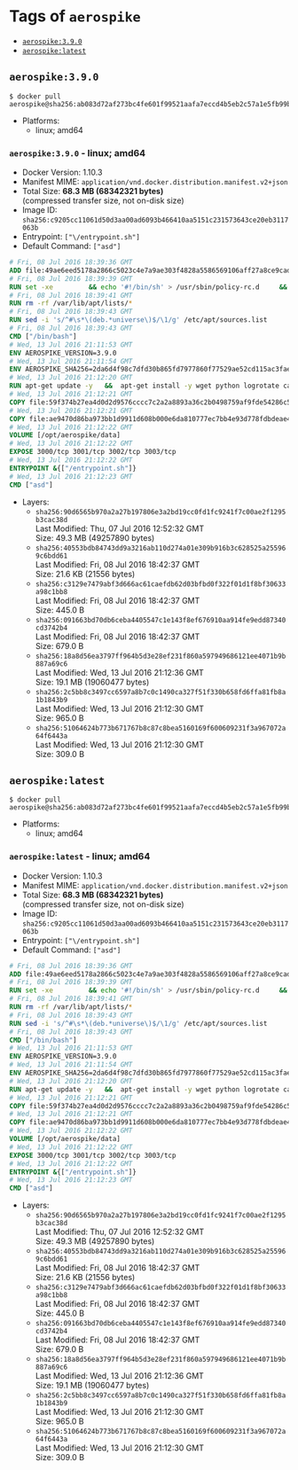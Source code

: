 <!-- THIS FILE IS GENERATED VIA '.template-helpers/generate-tag-details.pl' -->

# Tags of `aerospike`

-	[`aerospike:3.9.0`](#aerospike390)
-	[`aerospike:latest`](#aerospikelatest)

## `aerospike:3.9.0`

```console
$ docker pull aerospike@sha256:ab083d72af273bc4fe601f99521aafa7eccd4b5eb2c57a1e5fb99bfa21908d67
```

-	Platforms:
	-	linux; amd64

### `aerospike:3.9.0` - linux; amd64

-	Docker Version: 1.10.3
-	Manifest MIME: `application/vnd.docker.distribution.manifest.v2+json`
-	Total Size: **68.3 MB (68342321 bytes)**  
	(compressed transfer size, not on-disk size)
-	Image ID: `sha256:c9205cc11061d50d3aa00ad6093b466410aa5151c231573643ce20eb3117063b`
-	Entrypoint: `["\/entrypoint.sh"]`
-	Default Command: `["asd"]`

```dockerfile
# Fri, 08 Jul 2016 18:39:36 GMT
ADD file:49ae6eed5178a2866c5023c4e7a9ae303f4828a5586569106aff27a8ce9cadf6 in /
# Fri, 08 Jul 2016 18:39:39 GMT
RUN set -xe 		&& echo '#!/bin/sh' > /usr/sbin/policy-rc.d 	&& echo 'exit 101' >> /usr/sbin/policy-rc.d 	&& chmod +x /usr/sbin/policy-rc.d 		&& dpkg-divert --local --rename --add /sbin/initctl 	&& cp -a /usr/sbin/policy-rc.d /sbin/initctl 	&& sed -i 's/^exit.*/exit 0/' /sbin/initctl 		&& echo 'force-unsafe-io' > /etc/dpkg/dpkg.cfg.d/docker-apt-speedup 		&& echo 'DPkg::Post-Invoke { "rm -f /var/cache/apt/archives/*.deb /var/cache/apt/archives/partial/*.deb /var/cache/apt/*.bin || true"; };' > /etc/apt/apt.conf.d/docker-clean 	&& echo 'APT::Update::Post-Invoke { "rm -f /var/cache/apt/archives/*.deb /var/cache/apt/archives/partial/*.deb /var/cache/apt/*.bin || true"; };' >> /etc/apt/apt.conf.d/docker-clean 	&& echo 'Dir::Cache::pkgcache ""; Dir::Cache::srcpkgcache "";' >> /etc/apt/apt.conf.d/docker-clean 		&& echo 'Acquire::Languages "none";' > /etc/apt/apt.conf.d/docker-no-languages 		&& echo 'Acquire::GzipIndexes "true"; Acquire::CompressionTypes::Order:: "gz";' > /etc/apt/apt.conf.d/docker-gzip-indexes
# Fri, 08 Jul 2016 18:39:41 GMT
RUN rm -rf /var/lib/apt/lists/*
# Fri, 08 Jul 2016 18:39:43 GMT
RUN sed -i 's/^#\s*\(deb.*universe\)$/\1/g' /etc/apt/sources.list
# Fri, 08 Jul 2016 18:39:43 GMT
CMD ["/bin/bash"]
# Wed, 13 Jul 2016 21:11:53 GMT
ENV AEROSPIKE_VERSION=3.9.0
# Wed, 13 Jul 2016 21:11:54 GMT
ENV AEROSPIKE_SHA256=2da6d4f98c7dfd30b865fd7977860f77529ae52cd115ac3faee68b78a2981c7c
# Wed, 13 Jul 2016 21:12:20 GMT
RUN apt-get update -y   &&  apt-get install -y wget python logrotate ca-certificates   && wget "https://www.aerospike.com/artifacts/aerospike-server-community/${AEROSPIKE_VERSION}/aerospike-server-community-${AEROSPIKE_VERSION}-ubuntu16.04.tgz" -O aerospike-server.tgz   && echo "$AEROSPIKE_SHA256 *aerospike-server.tgz" | sha256sum -c -   && mkdir aerospike   && tar xzf aerospike-server.tgz --strip-components=1 -C aerospike   && dpkg -i aerospike/aerospike-server-*.deb   && mkdir -p /var/log/aerospike/   && mkdir -p /var/run/aerospike/   && rm -rf aerospike-server.tgz aerospike /var/lib/apt/lists/*
# Wed, 13 Jul 2016 21:12:21 GMT
COPY file:59f374b27ea4d0d2d9576cccc7c2a2a8893a36c2b0498759af9fde54286c59e8 in /etc/aerospike/aerospike.conf
# Wed, 13 Jul 2016 21:12:21 GMT
COPY file:ae9470d86ba973bb1d9911d608b000e6da810777ec7bb4e93d778fdbdeae4501 in /entrypoint.sh
# Wed, 13 Jul 2016 21:12:22 GMT
VOLUME [/opt/aerospike/data]
# Wed, 13 Jul 2016 21:12:22 GMT
EXPOSE 3000/tcp 3001/tcp 3002/tcp 3003/tcp
# Wed, 13 Jul 2016 21:12:22 GMT
ENTRYPOINT &{["/entrypoint.sh"]}
# Wed, 13 Jul 2016 21:12:23 GMT
CMD ["asd"]
```

-	Layers:
	-	`sha256:90d6565b970a2a27b197806e3a2bd19cc0fd1fc9241f7c00ae2f1295b3cac38d`  
		Last Modified: Thu, 07 Jul 2016 12:52:32 GMT  
		Size: 49.3 MB (49257890 bytes)
	-	`sha256:40553bdb84743dd9a3216ab110d274a01e309b916b3c628525a255969c6bdd61`  
		Last Modified: Fri, 08 Jul 2016 18:42:37 GMT  
		Size: 21.6 KB (21556 bytes)
	-	`sha256:c3129e7479abf3d666ac61caefdb62d03bfbd0f322f01d1f8bf30633a98c1bb8`  
		Last Modified: Fri, 08 Jul 2016 18:42:37 GMT  
		Size: 445.0 B
	-	`sha256:091663bd70db6ceba4405547c1e143f8ef676910aa914fe9edd87340cd3742b4`  
		Last Modified: Fri, 08 Jul 2016 18:42:37 GMT  
		Size: 679.0 B
	-	`sha256:18a8d56ea3797ff964b5d3e28ef231f860a597949686121ee4071b9b887a69c6`  
		Last Modified: Wed, 13 Jul 2016 21:12:36 GMT  
		Size: 19.1 MB (19060477 bytes)
	-	`sha256:2c5bb8c3497cc6597a8b7c0c1490ca327f51f330b658fd6ffa81fb8a1b1843b9`  
		Last Modified: Wed, 13 Jul 2016 21:12:30 GMT  
		Size: 965.0 B
	-	`sha256:51064624b773b671767b8c87c8bea5160169f600609231f3a967072a64f6443a`  
		Last Modified: Wed, 13 Jul 2016 21:12:30 GMT  
		Size: 309.0 B

## `aerospike:latest`

```console
$ docker pull aerospike@sha256:ab083d72af273bc4fe601f99521aafa7eccd4b5eb2c57a1e5fb99bfa21908d67
```

-	Platforms:
	-	linux; amd64

### `aerospike:latest` - linux; amd64

-	Docker Version: 1.10.3
-	Manifest MIME: `application/vnd.docker.distribution.manifest.v2+json`
-	Total Size: **68.3 MB (68342321 bytes)**  
	(compressed transfer size, not on-disk size)
-	Image ID: `sha256:c9205cc11061d50d3aa00ad6093b466410aa5151c231573643ce20eb3117063b`
-	Entrypoint: `["\/entrypoint.sh"]`
-	Default Command: `["asd"]`

```dockerfile
# Fri, 08 Jul 2016 18:39:36 GMT
ADD file:49ae6eed5178a2866c5023c4e7a9ae303f4828a5586569106aff27a8ce9cadf6 in /
# Fri, 08 Jul 2016 18:39:39 GMT
RUN set -xe 		&& echo '#!/bin/sh' > /usr/sbin/policy-rc.d 	&& echo 'exit 101' >> /usr/sbin/policy-rc.d 	&& chmod +x /usr/sbin/policy-rc.d 		&& dpkg-divert --local --rename --add /sbin/initctl 	&& cp -a /usr/sbin/policy-rc.d /sbin/initctl 	&& sed -i 's/^exit.*/exit 0/' /sbin/initctl 		&& echo 'force-unsafe-io' > /etc/dpkg/dpkg.cfg.d/docker-apt-speedup 		&& echo 'DPkg::Post-Invoke { "rm -f /var/cache/apt/archives/*.deb /var/cache/apt/archives/partial/*.deb /var/cache/apt/*.bin || true"; };' > /etc/apt/apt.conf.d/docker-clean 	&& echo 'APT::Update::Post-Invoke { "rm -f /var/cache/apt/archives/*.deb /var/cache/apt/archives/partial/*.deb /var/cache/apt/*.bin || true"; };' >> /etc/apt/apt.conf.d/docker-clean 	&& echo 'Dir::Cache::pkgcache ""; Dir::Cache::srcpkgcache "";' >> /etc/apt/apt.conf.d/docker-clean 		&& echo 'Acquire::Languages "none";' > /etc/apt/apt.conf.d/docker-no-languages 		&& echo 'Acquire::GzipIndexes "true"; Acquire::CompressionTypes::Order:: "gz";' > /etc/apt/apt.conf.d/docker-gzip-indexes
# Fri, 08 Jul 2016 18:39:41 GMT
RUN rm -rf /var/lib/apt/lists/*
# Fri, 08 Jul 2016 18:39:43 GMT
RUN sed -i 's/^#\s*\(deb.*universe\)$/\1/g' /etc/apt/sources.list
# Fri, 08 Jul 2016 18:39:43 GMT
CMD ["/bin/bash"]
# Wed, 13 Jul 2016 21:11:53 GMT
ENV AEROSPIKE_VERSION=3.9.0
# Wed, 13 Jul 2016 21:11:54 GMT
ENV AEROSPIKE_SHA256=2da6d4f98c7dfd30b865fd7977860f77529ae52cd115ac3faee68b78a2981c7c
# Wed, 13 Jul 2016 21:12:20 GMT
RUN apt-get update -y   &&  apt-get install -y wget python logrotate ca-certificates   && wget "https://www.aerospike.com/artifacts/aerospike-server-community/${AEROSPIKE_VERSION}/aerospike-server-community-${AEROSPIKE_VERSION}-ubuntu16.04.tgz" -O aerospike-server.tgz   && echo "$AEROSPIKE_SHA256 *aerospike-server.tgz" | sha256sum -c -   && mkdir aerospike   && tar xzf aerospike-server.tgz --strip-components=1 -C aerospike   && dpkg -i aerospike/aerospike-server-*.deb   && mkdir -p /var/log/aerospike/   && mkdir -p /var/run/aerospike/   && rm -rf aerospike-server.tgz aerospike /var/lib/apt/lists/*
# Wed, 13 Jul 2016 21:12:21 GMT
COPY file:59f374b27ea4d0d2d9576cccc7c2a2a8893a36c2b0498759af9fde54286c59e8 in /etc/aerospike/aerospike.conf
# Wed, 13 Jul 2016 21:12:21 GMT
COPY file:ae9470d86ba973bb1d9911d608b000e6da810777ec7bb4e93d778fdbdeae4501 in /entrypoint.sh
# Wed, 13 Jul 2016 21:12:22 GMT
VOLUME [/opt/aerospike/data]
# Wed, 13 Jul 2016 21:12:22 GMT
EXPOSE 3000/tcp 3001/tcp 3002/tcp 3003/tcp
# Wed, 13 Jul 2016 21:12:22 GMT
ENTRYPOINT &{["/entrypoint.sh"]}
# Wed, 13 Jul 2016 21:12:23 GMT
CMD ["asd"]
```

-	Layers:
	-	`sha256:90d6565b970a2a27b197806e3a2bd19cc0fd1fc9241f7c00ae2f1295b3cac38d`  
		Last Modified: Thu, 07 Jul 2016 12:52:32 GMT  
		Size: 49.3 MB (49257890 bytes)
	-	`sha256:40553bdb84743dd9a3216ab110d274a01e309b916b3c628525a255969c6bdd61`  
		Last Modified: Fri, 08 Jul 2016 18:42:37 GMT  
		Size: 21.6 KB (21556 bytes)
	-	`sha256:c3129e7479abf3d666ac61caefdb62d03bfbd0f322f01d1f8bf30633a98c1bb8`  
		Last Modified: Fri, 08 Jul 2016 18:42:37 GMT  
		Size: 445.0 B
	-	`sha256:091663bd70db6ceba4405547c1e143f8ef676910aa914fe9edd87340cd3742b4`  
		Last Modified: Fri, 08 Jul 2016 18:42:37 GMT  
		Size: 679.0 B
	-	`sha256:18a8d56ea3797ff964b5d3e28ef231f860a597949686121ee4071b9b887a69c6`  
		Last Modified: Wed, 13 Jul 2016 21:12:36 GMT  
		Size: 19.1 MB (19060477 bytes)
	-	`sha256:2c5bb8c3497cc6597a8b7c0c1490ca327f51f330b658fd6ffa81fb8a1b1843b9`  
		Last Modified: Wed, 13 Jul 2016 21:12:30 GMT  
		Size: 965.0 B
	-	`sha256:51064624b773b671767b8c87c8bea5160169f600609231f3a967072a64f6443a`  
		Last Modified: Wed, 13 Jul 2016 21:12:30 GMT  
		Size: 309.0 B
